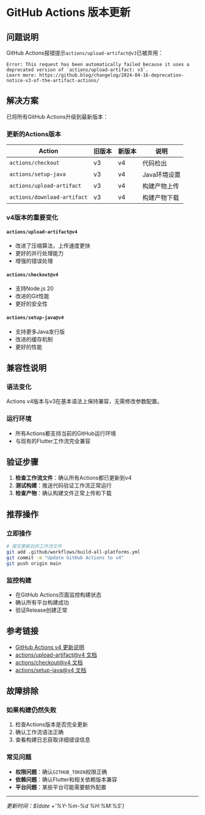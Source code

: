 # GitHub Actions 版本更新

## 问题说明
GitHub Actions报错提示`actions/upload-artifact@v3`已被弃用：

```
Error: This request has been automatically failed because it uses a deprecated version of `actions/upload-artifact: v3`. 
Learn more: https://github.blog/changelog/2024-04-16-deprecation-notice-v3-of-the-artifact-actions/
```

## 解决方案
已将所有GitHub Actions升级到最新版本：

### 更新的Actions版本

| Action | 旧版本 | 新版本 | 说明 |
|--------|--------|--------|------|
| `actions/checkout` | v3 | v4 | 代码检出 |
| `actions/setup-java` | v3 | v4 | Java环境设置 |
| `actions/upload-artifact` | v3 | v4 | 构建产物上传 |
| `actions/download-artifact` | v3 | v4 | 构建产物下载 |

### v4版本的重要变化

#### `actions/upload-artifact@v4`
- 改进了压缩算法，上传速度更快
- 更好的并行处理能力
- 增强的错误处理

#### `actions/checkout@v4`  
- 支持Node.js 20
- 改进的Git性能
- 更好的安全性

#### `actions/setup-java@v4`
- 支持更多Java发行版
- 改进的缓存机制
- 更好的性能

## 兼容性说明

### 语法变化
Actions v4版本与v3在基本语法上保持兼容，无需修改参数配置。

### 运行环境
- 所有Actions都支持当前的GitHub运行环境
- 与现有的Flutter工作流完全兼容

## 验证步骤

1. **检查工作流文件**：确认所有Actions都已更新到v4
2. **测试构建**：推送代码验证工作流正常运行  
3. **检查产物**：确认构建文件正常上传和下载

## 推荐操作

### 立即操作
```bash
# 提交更新后的工作流文件
git add .github/workflows/build-all-platforms.yml
git commit -m "Update GitHub Actions to v4"
git push origin main
```

### 监控构建
- 在GitHub Actions页面监控构建状态
- 确认所有平台构建成功
- 验证Release创建正常

## 参考链接

- [GitHub Actions v4 更新说明](https://github.blog/changelog/2024-04-16-deprecation-notice-v3-of-the-artifact-actions/)
- [actions/upload-artifact@v4 文档](https://github.com/actions/upload-artifact)
- [actions/checkout@v4 文档](https://github.com/actions/checkout)
- [actions/setup-java@v4 文档](https://github.com/actions/setup-java)

## 故障排除

### 如果构建仍然失败
1. 检查Actions版本是否完全更新
2. 确认工作流语法正确
3. 查看构建日志获取详细错误信息

### 常见问题
- **权限问题**：确认`GITHUB_TOKEN`权限正确
- **依赖问题**：确认Flutter和相关依赖版本兼容
- **平台问题**：某些平台可能需要额外配置

---
*更新时间：$(date +'%Y-%m-%d %H:%M:%S')* 
